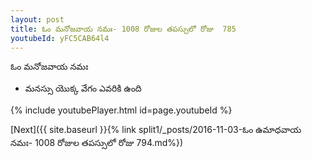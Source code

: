 ```yaml
---
layout: post
title: ఓం మనోజవాయ నమః- 1008 రోజుల తపస్సులో రోజు  785
youtubeId: yFC5CAB64l4
---
```

 
 
 ఓం మనోజవాయ నమః  
 
 -  మనస్సు యొక్క వేగం ఎవరికి ఉంది 
 
  
 
  
 
 
 
 
 
 


{% include youtubePlayer.html id=page.youtubeId %}
 
[Next]({{ site.baseurl }}{% link  split1/_posts/2016-11-03-ఓం ఉమాధవాయ నమః- 1008 రోజుల తపస్సులో రోజు  794.md%})
 
